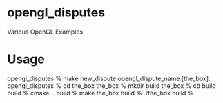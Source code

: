 # opengl_disputes
Various OpenGL Examples

Usage
=====

opengl_disputes % make new_dispute 
opengl_dispute_name [the_box]: <HIT ENTER>
opengl_disputes % cd the_box 
the_box % mkdir build
the_box % cd build 
build % cmake ..
build % make the_box
build % ./the_box 
build % 
